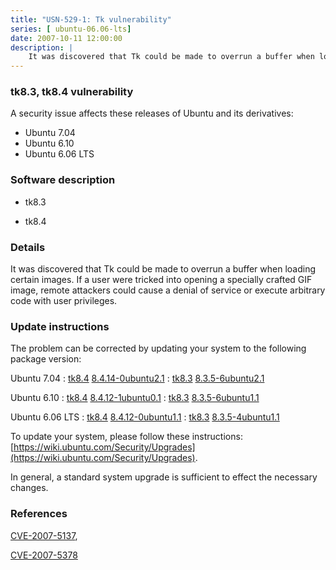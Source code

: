 ```yaml
---
title: "USN-529-1: Tk vulnerability"
series: [ ubuntu-06.06-lts]
date: 2007-10-11 12:00:00
description: |
    It was discovered that Tk could be made to overrun a buffer when loading certain images. If a user were tricked into opening a specially crafted GIF image, remote attackers could cause a denial of service or execute arbitrary code with user privileges. 
--- 
```

 
### tk8.3, tk8.4 vulnerability

A security issue affects these releases of Ubuntu and its derivatives:

* Ubuntu 7.04
* Ubuntu 6.10
* Ubuntu 6.06 LTS

### Software description

* tk8.3 

* tk8.4 

### Details

It was discovered that Tk could be made to overrun a buffer when loading certain images. If a user were tricked into opening a specially crafted GIF image, remote attackers could cause a denial of service or execute arbitrary code with user privileges. 

### Update instructions

The problem can be corrected by updating your system to the following package version:

Ubuntu 7.04
 : [tk8.4](https://launchpad.net/ubuntu/+source/tk8.4) <span> [8.4.14-0ubuntu2.1](https://launchpad.net/ubuntu/+source/tk8.4/8.4.14-0ubuntu2.1) </span> 
 : [tk8.3](https://launchpad.net/ubuntu/+source/tk8.3) <span> [8.3.5-6ubuntu2.1](https://launchpad.net/ubuntu/+source/tk8.3/8.3.5-6ubuntu2.1) </span> 

Ubuntu 6.10
 : [tk8.4](https://launchpad.net/ubuntu/+source/tk8.4) <span> [8.4.12-1ubuntu0.1](https://launchpad.net/ubuntu/+source/tk8.4/8.4.12-1ubuntu0.1) </span> 
 : [tk8.3](https://launchpad.net/ubuntu/+source/tk8.3) <span> [8.3.5-6ubuntu1.1](https://launchpad.net/ubuntu/+source/tk8.3/8.3.5-6ubuntu1.1) </span> 

Ubuntu 6.06 LTS
 : [tk8.4](https://launchpad.net/ubuntu/+source/tk8.4) <span> [8.4.12-0ubuntu1.1](https://launchpad.net/ubuntu/+source/tk8.4/8.4.12-0ubuntu1.1) </span> 
 : [tk8.3](https://launchpad.net/ubuntu/+source/tk8.3) <span> [8.3.5-4ubuntu1.1](https://launchpad.net/ubuntu/+source/tk8.3/8.3.5-4ubuntu1.1) </span> 

To update your system, please follow these instructions: [https://wiki.ubuntu.com/Security/Upgrades](https://wiki.ubuntu.com/Security/Upgrades).

In general, a standard system upgrade is sufficient to effect the necessary changes. 

### References

 [CVE-2007-5137](http://people.ubuntu.com/~ubuntu-security/cve/CVE-2007-5137), 

 [CVE-2007-5378](http://people.ubuntu.com/~ubuntu-security/cve/CVE-2007-5378)
 
